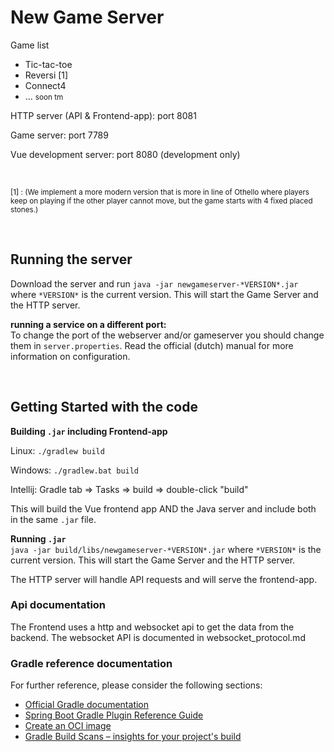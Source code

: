 # New Game Server

Game list
* Tic-tac-toe
* Reversi [1] 
* Connect4
* ... <small> soon tm </small>

HTTP server (API & Frontend-app): port 8081

Game server: port 7789

Vue development server: port 8080 (development only)

<br/>

<small>[1] : (We implement a more modern version that is more in line of Othello where players keep on playing if the other player cannot move, but the game starts with 4 fixed placed stones.) </small>

<br/>

## Running the server
Download the server and run `java -jar newgameserver-*VERSION*.jar` where `*VERSION*` is the current version.
This will start the Game Server and the HTTP server. 


**running a service on a different port:** <br/>
To change the port of the webserver and/or gameserver you should change them in `server.properties`. Read the official (dutch) manual for more information on configuration.

<br/>

## Getting Started with the code

**Building `.jar` including Frontend-app** 

Linux: `./gradlew build`

Windows: `./gradlew.bat build`

Intellij: Gradle tab => Tasks => build => double-click "build"

This will build the Vue frontend app AND the Java server and include both in the same `.jar` file.

**Running `.jar`** </br>
`java -jar build/libs/newgameserver-*VERSION*.jar` where `*VERSION*` is the current version.
This will start the Game Server and the HTTP server.

The HTTP server will handle API requests and will serve the frontend-app. 

### Api documentation
The Frontend uses a http and websocket api to get the data from the backend.
The websocket API is documented in websocket_protocol.md

### Gradle reference documentation
For further reference, please consider the following sections:

* [Official Gradle documentation](https://docs.gradle.org)
* [Spring Boot Gradle Plugin Reference Guide](https://docs.spring.io/spring-boot/docs/2.3.5.RELEASE/gradle-plugin/reference/html/)
* [Create an OCI image](https://docs.spring.io/spring-boot/docs/2.3.5.RELEASE/gradle-plugin/reference/html/#build-image)
* [Gradle Build Scans – insights for your project's build](https://scans.gradle.com#gradle)

